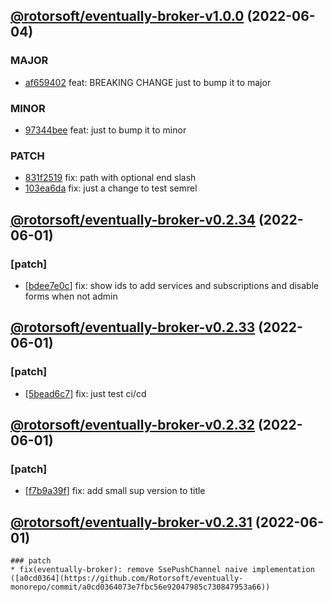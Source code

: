 ## [@rotorsoft/eventually-broker-v1.0.0](https://github.com/rotorsoft/eventually-monorepo/compare/@rotorsoft/eventually-broker-v0.2.34...@rotorsoft/eventually-broker-v1.0.0) (2022-06-04)

### MAJOR

* [af659402](https://github.com/rotorsoft/eventually-monorepo/commit/af659402b7115cdaf52d5df97e4635d577490249) feat: BREAKING CHANGE just to bump it to major

### MINOR

* [97344bee](https://github.com/rotorsoft/eventually-monorepo/commit/97344bee27866494d4a59aac4dfba66c5331073b) feat: just to bump it to minor

### PATCH

* [831f2519](https://github.com/rotorsoft/eventually-monorepo/commit/831f25199e28ca382d038fc27c3b83b312c6a15d) fix: path with optional end slash
* [103ea6da](https://github.com/rotorsoft/eventually-monorepo/commit/103ea6da204c47f646853c2ab934481bf06b404a) fix: just a change to test semrel

## [@rotorsoft/eventually-broker-v0.2.34](https://github.com/Rotorsoft/eventually-monorepo/compare/@rotorsoft/eventually-broker-v0.2.33...@rotorsoft/eventually-broker-v0.2.34) (2022-06-01)

### [patch]

* [[bdee7e0c](https://github.com/Rotorsoft/eventually-monorepo/commit/bdee7e0ce958e41759af367fcc448db9cc477d51)] fix: show ids to add services and subscriptions and disable forms when not admin

## [@rotorsoft/eventually-broker-v0.2.33](https://github.com/Rotorsoft/eventually-monorepo/compare/@rotorsoft/eventually-broker-v0.2.32...@rotorsoft/eventually-broker-v0.2.33) (2022-06-01)

### [patch]

* [[5bead6c7](https://github.com/Rotorsoft/eventually-monorepo/commit/5bead6c7f0663658196dbca2dcc7836621b766ee)] fix: just test ci/cd

## [@rotorsoft/eventually-broker-v0.2.32](https://github.com/Rotorsoft/eventually-monorepo/compare/@rotorsoft/eventually-broker-v0.2.31...@rotorsoft/eventually-broker-v0.2.32) (2022-06-01)

### [patch]

* [[f7b9a39f](https://github.com/Rotorsoft/eventually-monorepo/commit/f7b9a39f652a501de20199f949bf55cdbc197170)] fix: add small sup version to title

## [@rotorsoft/eventually-broker-v0.2.31](https://github.com/Rotorsoft/eventually-monorepo/compare/@rotorsoft/eventually-broker-v0.2.30...@rotorsoft/eventually-broker-v0.2.31) (2022-06-01)

    ### patch
    * fix(eventually-broker): remove SsePushChannel naive implementation ([a0cd0364](https://github.com/Rotorsoft/eventually-monorepo/commit/a0cd0364073e7fbc56e92047985c730847953a66))
